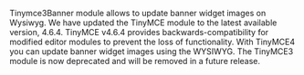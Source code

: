 Tinymce3Banner module allows to update banner widget images on Wysiwyg. We have updated the TinyMCE module to the latest available version, 4.6.4. TinyMCE v4.6.4 provides backwards-compatibility for modified editor modules to prevent the loss of functionality. With TinyMCE4 you can update banner widget images using the WYSIWYG. The TinyMCE3 module is now deprecated and will be removed in a future release.